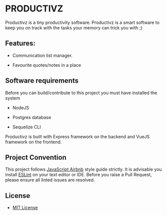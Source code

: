 
#  PRODUCTIVZ

Productivz is a tiny productivity software. Productivz is a smart software to keep you on track with the tasks your memory can trick you with ;)

  

##  Features:

- Communication list manager.

- Favourite quotes/notes in a place

  

##  Software requirements

Before you can build/contribute to this project you must have installed the system

- NodeJS

- Postgres database

- Sequelize CLI

Productivz is built with Express framework on the backend and VueJS framework on the frontend.


##  Project Convention

This project follows [JavaScript Airbnb](https://github.com/airbnb/javascript) style guide strictly. It is advisable you install [ESLint](https://github.com/eslint/eslint) on your text editor or IDE. Before you raise a Pull Request, please ensure all linted issues are resolved.

##  License

- [MIT License](./LICENSE)